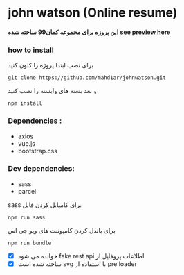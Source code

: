 #  john watson (Online resume)

**این پروزه برای مجموعه کمان99 ساخته شده**
**[see preview here](https://happy-clarke-87f7c6.netlify.com/)** 
###  how to install
برای نصب ابتدا پروژه را کلون کنید

    git clone https://github.com/mahd1ar/johnwatson.git

و بعد بسته های وابسته را نصب کنید 

    npm install
###  Dependencies :

 - axios
 - vue.js
 - bootstrap.css

 ### Dev dependencies:
 - sass
 - parcel

sass برای کامپایل کردن فایل 

    npm run sass
برای باندل کردن کامپوننت های ویو جی اس

    npm run bundle
  

 - [x] خوانده می شود fake rest api     اطلاعات پروفایل از
 - [x] ساخته شده است svg با استفاده از pre loader
